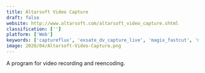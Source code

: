 ```yaml
---
title: Altarsoft Video Capture
draft: false 
website: http://www.altarsoft.com/altarsoft_video_capture.shtml
classification: ['']
platform: ['Web']
keywords: ['captureflux', 'exsate_dv_capture_live', 'magix_fastcut', 'mercalli_prodad', 'pinnacle_studio', 'stoik_capturer', 'supereasy_video_booster', 'video_enhancer', 'videomizer', 'videorama', 'virtualdub', 'windv']
image: 2020/04/Altarsoft-Video-Capture.png
---
```

A program for video recording and reencoding.